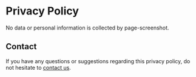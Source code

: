 # Privacy Policy

No data or personal information is collected by page-screenshot.

## Contact

If you have any questions or suggestions regarding this privacy policy, do not hesitate to [contact us](https://github.com/squadracorsepolito/page-screenshot/issues/new).
